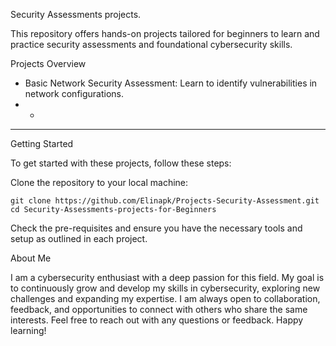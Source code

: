 Security Assessments projects.

This repository offers hands-on projects tailored for beginners to learn and practice security assessments and foundational cybersecurity skills.

Projects Overview

* Basic Network Security Assessment: Learn to identify vulnerabilities in network configurations.
* *
* * *

Getting Started

To get started with these projects, follow these steps:

Clone the repository to your local machine:

    git clone https://github.com/Elinapk/Projects-Security-Assessment.git
    cd Security-Assessments-projects-for-Beginners


Check the pre-requisites and ensure you have the necessary tools and setup as outlined in each project.

About Me

I am a cybersecurity enthusiast with a deep passion for this field. My goal is to continuously grow and develop my skills in cybersecurity, exploring new challenges and expanding my expertise. I am always open to collaboration, feedback, and opportunities to connect with others who share the same interests.
Feel free to reach out with any questions or feedback. Happy learning!
